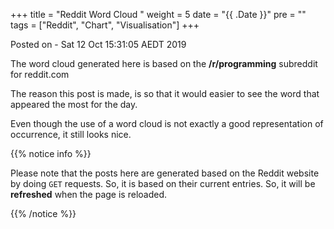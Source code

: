 +++
title = "Reddit Word Cloud "
weight = 5
date = "{{ .Date }}"
pre = "<b></b>"
tags = ["Reddit", "Chart", "Visualisation"]
+++

Posted on - Sat 12 Oct 15:31:05 AEDT 2019

<script src="https://d3js.org/d3.v3.min.js"></script>
<script src="https://rawgit.com/jasondavies/d3-cloud/master/build/d3.layout.cloud.js"></script>


The word cloud generated here is based on the **/r/programming** subreddit for reddit.com

The reason this post is made, is so that it would easier to see the word that appeared the most for the day.

Even though the use of a word cloud is not exactly a good representation of occurrence, it still looks nice.

{{% notice info %}}

Please note that the posts here are generated based on the Reddit website by doing `GET` requests. So, it is based on their current entries. So, it will be **refreshed** when the page is reloaded.

{{% /notice %}}
<div id="cloud"></div>

<script>

// Based on http://bl.ocks.org/joews/9697914 with modifications.
let words = "";
let freq = "";
let arr = "";

var stopWords = [
  'about', 'after', 'all', 'also', 'am', 'an', 'and', 'another', 'any', 'are', 'as', 'at', 'be',
  'because', 'been', 'before', 'being', 'between', 'both', 'but', 'by', 'came', 'can',
  'come', 'could', 'did', 'do', 'each', 'for', 'from', 'get', 'got', 'has', 'had',
  'he', 'have', 'her', 'here', 'him', 'himself', 'his', 'how', 'if', 'in', 'into',
  'is', 'it', 'like', 'make', 'many', 'me', 'might', 'more', 'most', 'much', 'must',
  'my', 'never', 'now', 'of', 'on', 'only', 'or', 'other', 'our', 'out', 'over',
  'said', 'same', 'see', 'should', 'since', 'some', 'still', 'such', 'take', 'than',
  'that', 'the', 'their', 'them', 'then', 'there', 'these', 'they', 'this', 'those',
  'through', 'to', 'too', 'under', 'up', 'very', 'was', 'way', 'we', 'well', 'were',
  'what', 'where', 'which', 'while', 'who', 'with', 'would', 'you', 'your', 'a', 'i', 'its', 'why'
];

// https://stackoverflow.com/questions/5631422/stop-word-removal-in-javascript

function remove_stopwords(str) {
    res = []
    words = str.split(' ')
    for(i=0;i<words.length;i++) {
        if(!stopWords.includes(words[i])) {
            res.push(words[i])
        }
    }
    return(res.join(' '))
  }

//Simple animated example of d3-cloud - https://github.com/jasondavies/d3-cloud
//Based on https://github.com/jasondavies/d3-cloud/blob/master/examples/simple.html

// Encapsulate the word cloud functionality
function wordCloud(selector) {

    var fill = d3.scale.category20();

    //Construct the word cloud's SVG element
    var svg = d3.select(selector).append("svg")
        
        .attr("viewBox", `0 0 800 800`)
        .append("g")
        .attr("transform", "translate(400,400)");


    //Draw the word cloud
    function draw(words) {
        var cloud = svg.selectAll("g text")
                        .data(words, function(d) { return d.text; })

        //Entering words
        cloud.enter()
            .append("text")
            .style("font-family", "Impact")
            .style("fill", function(d, i) { return fill(i); })
            .attr("text-anchor", "middle")
            .attr('font-size', 1)
            .text(function(d) { return d.text; });

        //Entering and existing words
        cloud
            .transition()
                .duration(600)
                .style("font-size", function(d) { return d.size + "px"; })
                .attr("transform", function(d) {
                    return "translate(" + [d.x, d.y] + ")rotate(" + d.rotate + ")";
                })
                .style("fill-opacity", 1);

        //Exiting words
        cloud.exit()
            .transition()
                .duration(200)
                .style('fill-opacity', 1e-6)
                .attr('font-size', 1)
                .remove();
    }


    //Use the module pattern to encapsulate the visualisation code. We'll
    // expose only the parts that need to be public.
    return {

        //Recompute the word cloud for a new set of words. This method will
        // asycnhronously call draw when the layout has been computed.
        //The outside world will need to call this function, so make it part
        // of the wordCloud return value.

        update: function(words) {

            d3.layout.cloud().size([800, 800])
                .words(words)
                .padding(5)
                .rotate(function() { return ~~(Math.random() * 2) * 90; })
                .font("Impact")
                .fontSize(function(d) { return d.size; })
                .on("end", draw)
                .start();
        }
    }

}


//Prepare one of the sample sentences by removing punctuation,
// creating an array of words and computing a random size attribute.
function getWords(i) {
    arr = words.split(" ");
    let freq = foo(arr);
        
    return buildResult(arr);

}

//This method tells the word cloud to redraw with a new set of words.
//In reality the new words would probably come from a server request,
// user input or some other source.
function showNewWords(vis, i) {
    i = i || 0;

    vis.update(getWords(i ++ % words.length))    
}

//Create a new instance of the word cloud visualisation.
var myWordCloud = wordCloud('#cloud');

function foo(arr) {
    var a = [], b = [], prev;
    arr.sort();
    for ( var i = 0; i < arr.length; i++ ) {
        if ( arr[i] !== prev ) {
            a.push(arr[i]);
            b.push(1);
        } else {
            b[b.length-1]++;
        }
        prev = arr[i];
    }
    return [a,b];
}

function buildResult(arr){
    let resultArr = [];
    let sum = 0;    
    let total = freq[0].length;

    for(let i = 0; i < total; i++)
        resultArr.push({
            text: freq[0][i],
            size: freq[1][i] 
        });

    let sorted = resultArr.sort( (a,b) => b.size - a.size);
    sorted = sorted.slice(0, 50);
    for(let i = 0; i < sorted.length; i++)
        sum += sorted[i].size;

    resultArr = [];
    for(let i = 0; i < sorted.length; i++)
        resultArr.push({
            text: sorted[i]["text"],
            size: (sorted[i]["size"] / sum) * 60 + 50
        });
    return resultArr;
}


let getPost = () => {
    let result = ""; 
    let endPoint = "https://reddit.com/r/programming.json?limit=1000&jsonp=?"

    $.getJSON(endPoint, function(data){
        result = data;
        let entries = result["data"].children;
        for(let i = 0; i < entries.length; i++){
            let link = (entries[i]["data"]["title"]);
            words += " " + (entries[i]["data"]["title"]);   
        }

        words = words.replace(/[^\w\s]/gi, '');
        words = words.replace(/\d/g, '');
        words = remove_stopwords(words.toLowerCase());

        arr = words.split(" ");
        freq = foo(arr);
        showNewWords(myWordCloud);
    });
}

getPost();

</script>
